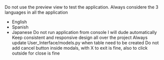 Do not use the preview view to test the application.
Always considere the 3 languages in all the application
- English
- Spanish
- Japanese
Do not run application from console I will dude automatically
Keep consistent and responsive design all over the project
Always update User_Interface/models.py when table need to be created
Do not add cancel button inside modals, with X to exit is fine, also to click outside for close is fine